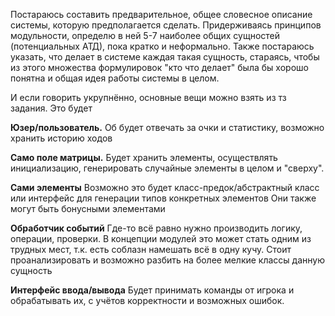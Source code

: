 Постараюсь составить предварительное, общее словесное описание системы, которую предполагается сделать. 
Придерживаясь принципов модульности, определю в ней 5-7 наиболее общих сущностей (потенциальных АТД), пока кратко и неформально.
Также постараюсь указать, что делает в системе каждая такая сущность, стараясь, чтобы из этого множества формулировок "кто что делает" была бы хорошо понятна и общая идея работы системы в целом.

И если говорить укрупнённо, основные вещи можно взять из тз задания. Это будет

**Юзер/пользователь.**
Об будет отвечать за очки и статистику, возможно хранить историю ходов

**Само поле матрицы.**
Будет хранить элементы, осуществлять инициализацию, генерировать случайные элементы в целом и "сверху".  

**Сами элементы**
Возможно это будет класс-предок/абстрактный класс или интерфейс для генерации типов конкретных элементов
Они также могут быть бонусными элементами

**Обработчик событий**
Где-то всё равно нужно производить логику, операции, проверки.
В концепции модулей это может стать одним из трудных мест, т.к. есть соблазн намешать всё в одну кучу.
Стоит проанализировать и возможно разбить на более мелкие классы данную сущность

**Интерфейс ввода/вывода**
Будет принимать команды от игрока и обрабатывать их, с учётов корректности и возможных ошибок.


